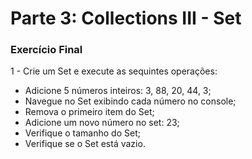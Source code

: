 # Parte 3: Collections III - Set

### Exercício Final



1 - Crie um Set e execute as sequintes operações:

- Adicione 5 números inteiros: 3, 88, 20, 44, 3;
- Navegue no Set exibindo cada número no console;
- Remova o primeiro item do Set;
- Adicione um novo número no set: 23;
- Verifique o tamanho do Set;
- Verifique se o Set está vazio.